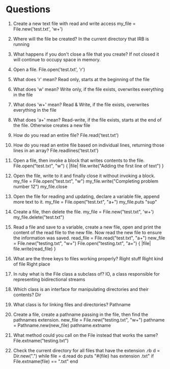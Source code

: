 # Questions

1. Create a new text file with read and write access
my_file = File.new('test.txt', 'w+')

2. Where will the file be created?
In the current directory that IRB is running

3. What happens if you don't close a file that you create?
If not closed it will continue to occupy space in memory.

4. Open a file.
File.open('test.txt', 'r')

5. What does 'r' mean?
Read only, starts at the beginning of the file

6. What does 'w' mean?
Write only, if the file exists, overwrites everything in the file

7. What does 'w+' mean?
Read & Write, if the file exists, overwrites everything in the file

8. What does 'a+' mean?
Read-write, if the file exists, starts at the end of the file. Otherwise creates a new file

9. How do you read an entire file?
File.read('test.txt')

10. How do you read an entire file based on individual lines, returning those lines in an array?
File.readlines('test.txt')

11. Open a file, then invoke a block that writes contents to the file.
File.open("test.txt", "w") { |file| file.write("Adding the first line of text") }

12. Open the file, write to it and finally close it without invoking a block.
my_file = File.open("test.txt", "w")
my_file.write("Completing problem number 12")
my_file.close

13. Open the file for reading and updating, declare a variable file, append more text to it.
my_file = File.open("test.txt", "a+")
my_file.puts "sup"

14. Create a file, then delete the file.
my_file = File.new("test.txt", 'w+')
my_file.delete("test.txt")

15. Read a file and save to a variable, create a new file, open and print the content of the read file to the new file. Now read the new file to ensure the information was saved.
read_file = File.read("test.txt", "a+")
new_file = File.new("testing.txt", "w+")
File.open("testing.txt", "a+") { |file| file.write(read_file) }

16. What are the three keys to files working properly?
Right stuff
Right kind of file
Right place

17. In ruby what is the File class a subclass of?
IO, a class responsible for representing bidirectional streams

18. Which class is an interface for manipulating directories and their contents?
Dir

19. What class is for linking files and directories?
Pathname

20. Create a file, create a pathname passing in the file, then find the pathnames extension.
new_file = File.new("testing.txt", "w+")
pathname = Pathname.new(new_file)
pathname.extname

21. What method could you call on the File instead that works the same?
File.extname("testing.txt")

22. Check the current directory for all files that have the extension .rb
d = Dir.new(".")
while file = d.read do
 puts "#{file} has extension .txt" if File.extname(file) == ".txt"
end
